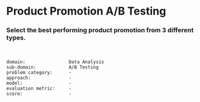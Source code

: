 # Product Promotion A/B Testing

### Select the best performing product promotion from 3 different types.

<br>

```
domain:                Data Analysis
sub-domain:            A/B Testing
problem category:      -
approach:              -
model:                 -
evaluation metric:     -
score:                 -
```
